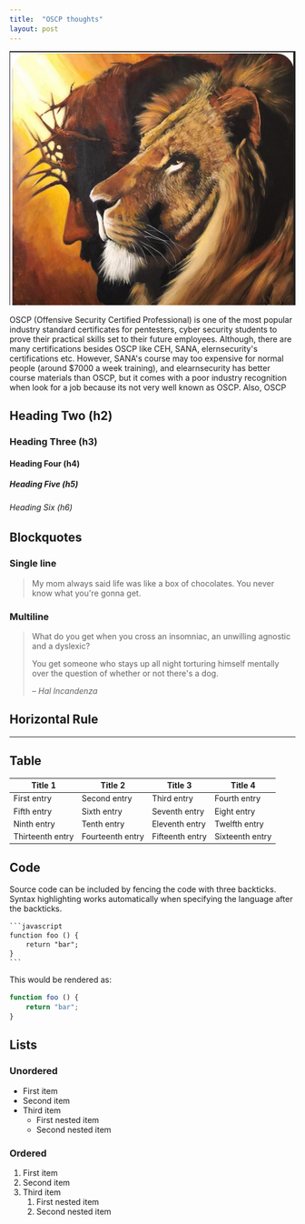```yaml
---
title:  "OSCP thoughts"
layout: post
---
```


![alt text](https://github.com/JimSolomon/jimsolomon.github.io/blob/master/Screenshot_2.png "cert")

OSCP (Offensive Security Certified Professional) is one of the most popular industry standard certificates for pentesters, cyber security students to prove their  practical skills set to their future employees. Although, there are many certifications besides OSCP like CEH, SANA, elernsecurity's certifications etc. However, SANA's course may too expensive for normal people (around $7000 a week training), and elearnsecurity has better course materials than OSCP, but it comes with a poor industry recognition when look for a job because its not very well known as OSCP. Also, OSCP


## Heading Two (h2)

### Heading Three (h3)

#### Heading Four (h4)

##### Heading Five (h5)

###### Heading Six (h6)


## Blockquotes

### Single line

> My mom always said life was like a box of chocolates. You never know what you're gonna get.

### Multiline

> What do you get when you cross an insomniac, an unwilling agnostic and a dyslexic?
>
> You get someone who stays up all night torturing himself mentally over the question of whether or not there's a dog.
>
> – _Hal Incandenza_

## Horizontal Rule

---

## Table

| Title 1          | Title 2          | Title 3         | Title 4         |
|------------------|------------------|-----------------|-----------------|
| First entry      | Second entry     | Third entry     | Fourth entry    |
| Fifth entry      | Sixth entry      | Seventh entry   | Eight entry     |
| Ninth entry      | Tenth entry      | Eleventh entry  | Twelfth entry   |
| Thirteenth entry | Fourteenth entry | Fifteenth entry | Sixteenth entry |

## Code

Source code can be included by fencing the code with three backticks. Syntax highlighting works automatically when specifying the language after the backticks.

````
```javascript
function foo () {
    return "bar";
}
```
````

This would be rendered as:

```javascript
function foo () {
    return "bar";
}
```

## Lists

### Unordered

* First item
* Second item
* Third item
    * First nested item
    * Second nested item

### Ordered

1. First item
2. Second item
3. Third item
    1. First nested item
    2. Second nested item
